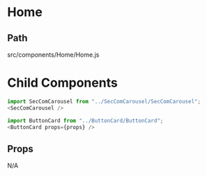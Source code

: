 # Home

## Path
src/components/Home/Home.js

# Child Components

```js
import SecComCarousel from "../SecComCarousel/SecComCarousel";
<SecComCarousel />
```

```js
import ButtonCard from "../ButtonCard/ButtonCard";
<ButtonCard props={props} />
```

## Props
N/A